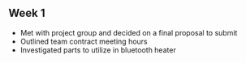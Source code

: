 
## Week 1
- Met with project group and decided on a final proposal to submit
- Outlined team contract meeting hours
- Investigated parts to utilize in bluetooth heater
